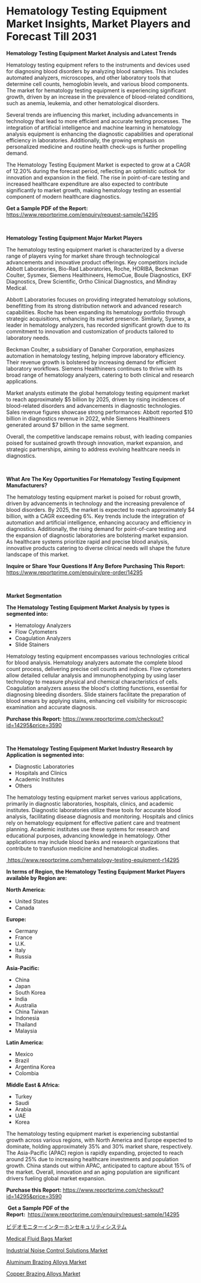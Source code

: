 <p><h1>Hematology Testing Equipment Market Insights, Market Players and Forecast Till 2031</h1></p><p><strong>Hematology Testing Equipment Market Analysis and Latest Trends</strong></p>
<p><p>Hematology testing equipment refers to the instruments and devices used for diagnosing blood disorders by analyzing blood samples. This includes automated analyzers, microscopes, and other laboratory tools that determine cell counts, hemoglobin levels, and various blood components. The market for hematology testing equipment is experiencing significant growth, driven by an increase in the prevalence of blood-related conditions, such as anemia, leukemia, and other hematological disorders.</p><p>Several trends are influencing this market, including advancements in technology that lead to more efficient and accurate testing processes. The integration of artificial intelligence and machine learning in hematology analysis equipment is enhancing the diagnostic capabilities and operational efficiency in laboratories. Additionally, the growing emphasis on personalized medicine and routine health check-ups is further propelling demand. </p><p>The Hematology Testing Equipment Market is expected to grow at a CAGR of 12.20% during the forecast period, reflecting an optimistic outlook for innovation and expansion in the field. The rise in point-of-care testing and increased healthcare expenditure are also expected to contribute significantly to market growth, making hematology testing an essential component of modern healthcare diagnostics.</p></p>
<p><strong>Get a Sample PDF of the Report:&nbsp;</strong> <a href="https://www.reportprime.com/enquiry/request-sample/14295">https://www.reportprime.com/enquiry/request-sample/14295</a></p>
<p>&nbsp;</p>
<p><strong>Hematology Testing Equipment Major Market Players</strong></p>
<p><p>The hematology testing equipment market is characterized by a diverse range of players vying for market share through technological advancements and innovative product offerings. Key competitors include Abbott Laboratories, Bio-Rad Laboratories, Roche, HORIBA, Beckman Coulter, Sysmex, Siemens Healthineers, HemoCue, Boule Diagnostics, EKF Diagnostics, Drew Scientific, Ortho Clinical Diagnostics, and Mindray Medical.</p><p>Abbott Laboratories focuses on providing integrated hematology solutions, benefitting from its strong distribution network and advanced research capabilities. Roche has been expanding its hematology portfolio through strategic acquisitions, enhancing its market presence. Similarly, Sysmex, a leader in hematology analyzers, has recorded significant growth due to its commitment to innovation and customization of products tailored to laboratory needs.</p><p>Beckman Coulter, a subsidiary of Danaher Corporation, emphasizes automation in hematology testing, helping improve laboratory efficiency. Their revenue growth is bolstered by increasing demand for efficient laboratory workflows. Siemens Healthineers continues to thrive with its broad range of hematology analyzers, catering to both clinical and research applications.</p><p>Market analysts estimate the global hematology testing equipment market to reach approximately $5 billion by 2025, driven by rising incidences of blood-related disorders and advancements in diagnostic technologies. Sales revenue figures showcase strong performances: Abbott reported $10 billion in diagnostics revenue in 2022, while Siemens Healthineers generated around $7 billion in the same segment.</p><p>Overall, the competitive landscape remains robust, with leading companies poised for sustained growth through innovation, market expansion, and strategic partnerships, aiming to address evolving healthcare needs in diagnostics.</p></p>
<p>&nbsp;</p>
<p><strong>What Are The Key Opportunities For Hematology Testing Equipment Manufacturers?</strong></p>
<p><p>The hematology testing equipment market is poised for robust growth, driven by advancements in technology and the increasing prevalence of blood disorders. By 2025, the market is expected to reach approximately $4 billion, with a CAGR exceeding 6%. Key trends include the integration of automation and artificial intelligence, enhancing accuracy and efficiency in diagnostics. Additionally, the rising demand for point-of-care testing and the expansion of diagnostic laboratories are bolstering market expansion. As healthcare systems prioritize rapid and precise blood analysis, innovative products catering to diverse clinical needs will shape the future landscape of this market.</p></p>
<p><strong>Inquire or Share Your Questions If Any Before Purchasing This Report:</strong> <a href="https://www.reportprime.com/enquiry/pre-order/14295">https://www.reportprime.com/enquiry/pre-order/14295</a></p>
<p>&nbsp;</p>
<p><strong>Market Segmentation</strong></p>
<p><strong>The Hematology Testing Equipment Market Analysis by types is segmented into:</strong></p>
<p><ul><li>Hematology Analyzers</li><li>Flow Cytometers</li><li>Coagulation Analyzers</li><li>Slide Stainers</li></ul></p>
<p><p>Hematology testing equipment encompasses various technologies critical for blood analysis. Hematology analyzers automate the complete blood count process, delivering precise cell counts and indices. Flow cytometers allow detailed cellular analysis and immunophenotyping by using laser technology to measure physical and chemical characteristics of cells. Coagulation analyzers assess the blood's clotting functions, essential for diagnosing bleeding disorders. Slide stainers facilitate the preparation of blood smears by applying stains, enhancing cell visibility for microscopic examination and accurate diagnosis.</p></p>
<p><strong>Purchase this Report:&nbsp;</strong><a href="https://www.reportprime.com/checkout?id=14295&price=3590">https://www.reportprime.com/checkout?id=14295&price=3590</a></p>
<p>&nbsp;</p>
<p><strong>The Hematology Testing Equipment Market Industry Research by Application is segmented into:</strong></p>
<p><ul><li>Diagnostic Laboratories</li><li>Hospitals and Clinics</li><li>Academic Institutes</li><li>Others</li></ul></p>
<p><p>The hematology testing equipment market serves various applications, primarily in diagnostic laboratories, hospitals, clinics, and academic institutes. Diagnostic laboratories utilize these tools for accurate blood analysis, facilitating disease diagnosis and monitoring. Hospitals and clinics rely on hematology equipment for effective patient care and treatment planning. Academic institutes use these systems for research and educational purposes, advancing knowledge in hematology. Other applications may include blood banks and research organizations that contribute to transfusion medicine and hematological studies.</p></p>
<p><a href="https://www.reportprime.com/hematology-testing-equipment-r14295">&nbsp;https://www.reportprime.com/hematology-testing-equipment-r14295</a></p>
<p><strong>In terms of Region, the Hematology Testing Equipment Market Players available by Region are:</strong></p>
<p>
    <p> <strong> North America: </strong>
        <ul>
            <li>United States</li>
            <li>Canada</li>
        </ul>
        </p> 
    <p> <strong> Europe: </strong>
        <ul>
            <li>Germany</li>
            <li>France</li>
            <li>U.K.</li>
            <li>Italy</li>
            <li>Russia</li>
        </ul>
        </p> 
    <p> <strong> Asia-Pacific: </strong>
        <ul>
            <li>China</li>
            <li>Japan</li>
            <li>South Korea</li>
            <li>India</li>
            <li>Australia</li>
            <li>China Taiwan</li>
            <li>Indonesia</li>
            <li>Thailand</li>
            <li>Malaysia</li>
        </ul>
        </p> 
    <p> <strong> Latin America: </strong>
        <ul>
            <li>Mexico</li>
            <li>Brazil</li>
            <li>Argentina Korea</li>
            <li>Colombia</li>
        </ul>
        </p> 
    <p> <strong> Middle East & Africa: </strong>
        <ul>
            <li>Turkey</li>
            <li>Saudi</li>
            <li>Arabia</li>
            <li>UAE</li>
            <li>Korea</li>
        </ul>
    </p>
    </p>
<p><p>The hematology testing equipment market is experiencing substantial growth across various regions, with North America and Europe expected to dominate, holding approximately 35% and 30% market share, respectively. The Asia-Pacific (APAC) region is rapidly expanding, projected to reach around 25% due to increasing healthcare investments and population growth. China stands out within APAC, anticipated to capture about 15% of the market. Overall, innovation and an aging population are significant drivers fueling global market expansion.</p></p>
<p><strong>Purchase this Report: </strong><a href="https://www.reportprime.com/checkout?id=14295&price=3590">https://www.reportprime.com/checkout?id=14295&price=3590</a></p>
<p>&nbsp;<strong>Get a Sample PDF of the Report:&nbsp;&nbsp;</strong><a href="https://www.reportprime.com/enquiry/request-sample/14295">https://www.reportprime.com/enquiry/request-sample/14295</a></p>
<p><strong></strong></p>
<p><p><a href="https://williamkable67.medium.com/%E3%83%93%E3%83%87%E3%82%AA%E3%83%A2%E3%83%8B%E3%82%BF%E3%83%BC%E3%82%A4%E3%83%B3%E3%82%BF%E3%83%BC%E3%83%9B%E3%83%B3%E3%82%BB%E3%82%AD%E3%83%A5%E3%83%AA%E3%83%86%E3%82%A3%E3%82%B7%E3%82%B9%E3%83%86%E3%83%A0%E5%B8%82%E5%A0%B4%E8%A6%8F%E6%A8%A1-%E5%B8%82%E5%A0%B4%E3%82%BB%E3%82%B0%E3%83%A1%E3%83%B3%E3%83%86%E3%83%BC%E3%82%B7%E3%83%A7%E3%83%B3-%E5%B8%82%E5%A0%B4%E5%8B%95%E5%90%91%E5%8F%8A%E3%81%B32031%E5%B9%B4%E3%81%BE%E3%81%A7%E3%81%AE%E6%88%90%E9%95%B7%E5%88%86%E6%9E%90%E4%BA%88%E6%B8%AC-62da2d9979a5">ビデオモニターインターホンセキュリティシステム</a></p><p><a href="https://www.linkedin.com/pulse/medical-fluid-bags-market-insights-products-regional-analysis-9imac?trackingId=vvo1HlhmSMWWFxUiuM4Bew%3D%3D">Medical Fluid Bags Market</a></p><p><a href="https://github.com/WashimHussain441/Market-Research-Report-List-1/blob/main/industrial-noise-control-solutions-market.md">Industrial Noise Control Solutions Market</a></p><p><a href="https://issuu.com/reportprime-2/docs/aluminum-brazing-alloys-market-size_bb4fb9388d188c">Aluminum Brazing Alloys Market</a></p><p><a href="https://issuu.com/reportprime-2/docs/copper-brazing-alloys-market-size-2_4d671be45c349b">Copper Brazing Alloys Market</a></p></p>